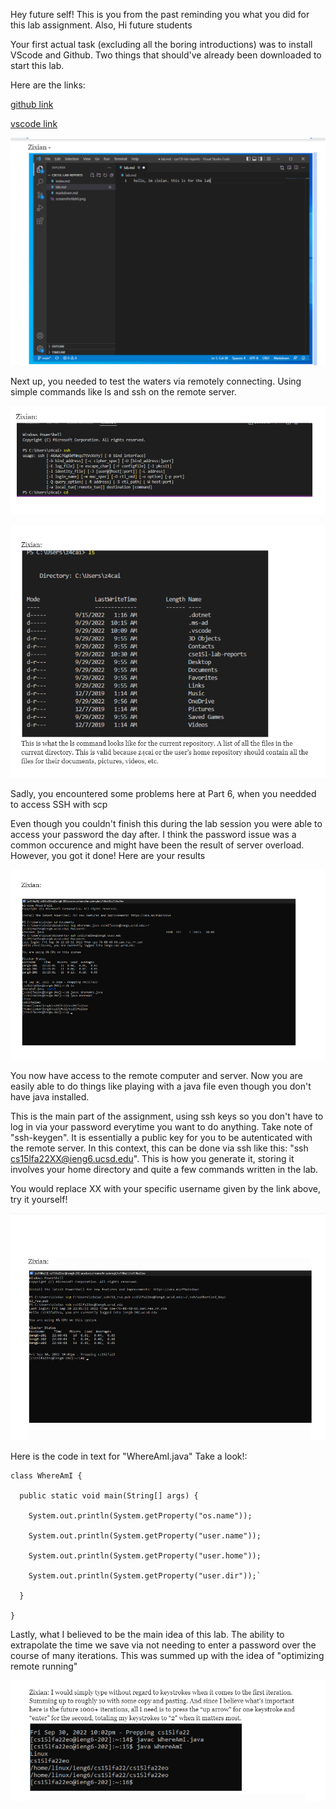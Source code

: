 Hey future self! This is you from the past reminding you what you did for this lab assignment. Also, Hi future students

Your first actual task (excluding all the boring introductions) was to install VScode and Github. Two things that should've already been downloaded to start this lab.

Here are the links:

[github link](https://desktop.github.com/)

[vscode link](https://code.visualstudio.com/)


![1](vscode(labreport).png)

Next up, you needed to test the waters via remotely connecting. Using simple commands like ls and ssh on the remote server.

![2](simple%20commands.png)

![3](testing%20ls.png)

Sadly, you encountered some problems here at Part 6, when you needded to access SSH with scp

Even though you couldn't finish this during the lab session you were able to access your password the day after. I think the password issue was a common occurence and might have been the result of server overload. However, you got it done! Here are your results

![4](moving%20files%20ssh%20via%20scp.png)

You now have access to the remote computer and server. Now you are easily able to do things like playing with a java file even though you don't have java installed. 

This is the main part of the assignment, using ssh keys so you don't have to log in via your password everytime you want to do anything. Take note of "ssh-keygen". It is essentially a public key for you to be autenticated with the remote server. In this context, this can be done via ssh like this: "ssh cs15lfa22XX@ieng6.ucsd.edu".  This is how you generate it, storing it involves your home directory and quite a few commands written in the lab.

You would replace XX with your specific username given by the link above, try it yourself!

![5](ssh%20keys.png)

Here is the code in text for "WhereAmI.java" Take a look!:


```
class WhereAmI {

  public static void main(String[] args) {

    System.out.println(System.getProperty("os.name"));

    System.out.println(System.getProperty("user.name"));

    System.out.println(System.getProperty("user.home"));

    System.out.println(System.getProperty("user.dir"));`

  }
  
}
```




Lastly, what I believed to be the main idea of this lab. The ability to extrapolate the time we save via not needing to enter a password over the course of many iterations. This was summed up with the idea of "optimizing remote running"

![6](optimizing%20remote%20running.png)

